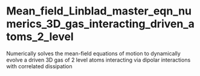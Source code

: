 # Mean_field_Linblad_master_eqn_numerics_3D_gas_interacting_driven_atoms_2_level
 Numerically solves the mean-field equations of motion to dynamically evolve a driven 3D gas of 2 level atoms interacting via dipolar interactions with correlated dissipation
